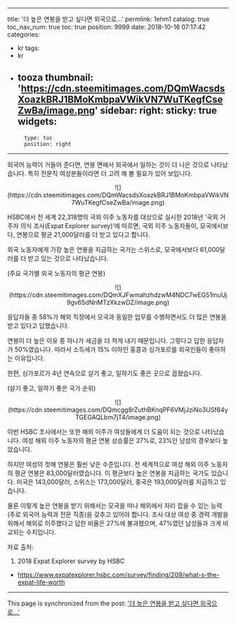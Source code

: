 
---
title: '더 높은 연봉을 받고 싶다면 외국으로...'
permlink: 1ehm1
catalog: true
toc_nav_num: true
toc: true
position: 9999
date: 2018-10-16 07:17:42
categories:
- kr
tags:
- kr
- tooza
thumbnail: 'https://cdn.steemitimages.com/DQmWacsdsXoazkBRJ1BMoKmbpaVWikVN7WuTKegfCseZwBa/image.png'
sidebar:
    right:
        sticky: true
widgets:
    -
        type: toc
        position: right
---


외국어 능력이 거들어 준다면, 연봉 면에서 외국에서 일하는 것이 더 나은 것으로 나타났습니다. 특히 전문직 여성분들이라면 더 고려 해 볼 필요가 있어 보입니다.   

<center> 
![](https://cdn.steemitimages.com/DQmWacsdsXoazkBRJ1BMoKmbpaVWikVN7WuTKegfCseZwBa/image.png)
</center> 

HSBC에서 전 세계 22,318명의 국외 이주 노동자를 대상으로 실시한 2018년 '국외 거주자 의식 조사(Expat Explorer survey)’에 따르면, 국외 이주 노동자들이, 모국에서보다, 연봉으로 평균 21,000달러를 더 받고 있다고 합니다.  

외국 노동자에게 가장 높은 연봉을 지급하는 국가는 스위스로, 모국에서보다 61,000달러를 더 받고 있는 것으로 나타났습니다.  

(주요 국가별 외국 노동자의 평균 연봉) 
<center> 
![](https://cdn.steemitimages.com/DQmXJFwmahzhdzwM4NDC7wEG51muUj9gv65dNnMTzXkzwDZ/image.png)
</center> 

응답자들 중 58%가 해외 직장에서 모국과 동일한 업무를 수행하면서도 더 많은 연봉을 받고 있다고 답했습니다.  

연봉이 더 높은 이유 중 하나가 세금을 더 적게 내기 때문입니다. 그렇다고 답한 응답자가 50%였습니다.  따라서 소득세가 15% 이하인 홍콩과 싱가포르를 외국인들이 좋아하는 이유입니다.  

한편, 싱가포르가 4년 연속으로 살기 좋고, 일하기도 좋은 곳으로 꼽혔습니다. 

(살기 좋고, 일하기 좋은 국가 순위) 
<center> 
![](https://cdn.steemitimages.com/DQmcgg8rZuthBKnqPF6VMjJziNo3USf84yTGEGAQLbm7jT4/image.png)
</center> 

이번 HSBC 조사에서는 또한 해외 이주가 여성들에게 더 도움이 되는 것으로 나타났습니다. 여성 해외 이주 노동자의 평균 연봉 상승률은 27%로, 23%인 남성의 경우보다 높았습니다.  

하지만 여성의 첫해 연봉은 훨씬 낮은 수준입니다. 전 세계적으로 여성 해외 이주 노동자의 평균 연봉은 83,000달러였습니다. 이 평균보다 높은 연봉을 지급하는 국가도 있습니다. 미국은 143,000달러, 스위스는 173,000달러, 중국은 193,000달러를 지급하고 있습니다. 

물론 이렇게 높은 연봉을 받기 위해서는 모국을 떠나 해외에서 자리 잡을 수 있는 능력(주로 외국어 능력과 전문 직종)을 갖추고 있어야 합니다. 조사 대상 여성 중 경력 개발을 위해서 해외로 이주했다고 답한 비율은 27%에 불과했으며, 47%였던 남성들과 크게 비교되는 수치입니다. 

자료 출처: 
1.  2018 Expat Explorer survey by HSBC 
- https://www.expatexplorer.hsbc.com/survey/finding/209/what-s-the-expat-life-worth

- - -

This page is synchronized from the post: ['더 높은 연봉을 받고 싶다면 외국으로...'](https://steemit.com/@pius.pius/1ehm1)
